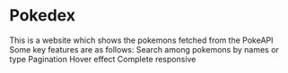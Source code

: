 # Pokedex
This is a website which shows the pokemons fetched from the PokeAPI
Some key features are as follows:
Search among pokemons by names or type
Pagination
Hover effect
Complete responsive 
